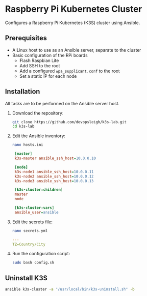 # Raspberry Pi Kubernetes Cluster

Configures a Raspberry Pi Kubernetes (K3S) cluster using Ansible.

## Prerequisites

- A Linux host to use as an Ansible server, separate to the cluster
- Basic configuration of the RPi boards
  - Flash Raspbian Lite
  - Add SSH to the root
  - Add a configured `wpa_supplicant.conf` to the root
  - Set a static IP for each node

## Installation

All tasks are to be performed on the Ansible server host.

1. Download the repository:

   ```sh
   git clone https://github.com/devopsleigh/k3s-lab.git
   cd k3s-lab
   ```

2. Edit the Ansible inventory:

   ```sh
   nano hosts.ini
   ```

   ```ini
    [master]
    k3s-master ansible_ssh_host=10.0.0.10

    [node]
    k3s-node1 ansible_ssh_host=10.0.0.11
    k3s-node2 ansible_ssh_host=10.0.0.12
    k3s-node3 ansible_ssh_host=10.0.0.13

    [k3s-cluster:children]
    master
    node

    [k3s-cluster:vars]
    ansible_user=ansible
   ```

3. Edit the secrets file:

   ```sh
   nano secrets.yml
   ```

   ```yml
   ---
   TZ=Country/City
   ```

4. Run the configuration script:

   ```sh
   sudo bash config.sh
   ```

## Uninstall K3S

```sh
ansible k3s-cluster -a "/usr/local/bin/k3s-uninstall.sh" -b
```
